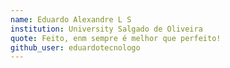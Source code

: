 ```yaml
---
name: Eduardo Alexandre L S
institution: University Salgado de Oliveira 
quote: Feito, enm sempre é melhor que perfeito!
github_user: eduardotecnologo
---
```

